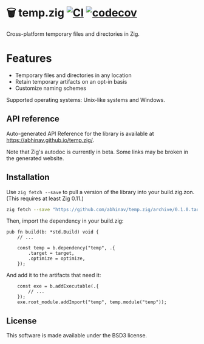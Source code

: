 # 🗑️ temp.zig [![CI](https://github.com/abhinav/temp.zig/actions/workflows/ci.yml/badge.svg)](https://github.com/abhinav/temp.zig/actions/workflows/ci.yml) [![codecov](https://codecov.io/github/abhinav/temp.zig/graph/badge.svg?token=9CB5MRYCH5)](https://codecov.io/github/abhinav/temp.zig)

Cross-platform temporary files and directories in Zig.

# Features

- Temporary files and directories in any location
- Retain temporary artifacts on an opt-in basis
- Customize naming schemes

Supported operating systems:
Unix-like systems and Windows.

## API reference

Auto-generated API Reference for the library is available at
<https://abhinav.github.io/temp.zig/>.

Note that Zig's autodoc is currently in beta.
Some links may be broken in the generated website.

## Installation

Use `zig fetch --save` to pull a version of the library
into your build.zig.zon.
(This requires at least Zig 0.11.)

```bash
zig fetch --save "https://github.com/abhinav/temp.zig/archive/0.1.0.tar.gz"
```

Then, import the dependency in your build.zig:

```zig
pub fn build(b: *std.Build) void {
    // ...

    const temp = b.dependency("temp", .{
        .target = target,
        .optimize = optimize,
    });
```

And add it to the artifacts that need it:

```zig
    const exe = b.addExecutable(.{
        // ...
    });
    exe.root_module.addImport("temp", temp.module("temp"));
```

## License

This software is made available under the BSD3 license.
